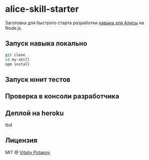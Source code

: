 # alice-skill-starter

Заготовка для быстрого старта разработки [навыка для Алисы](https://yandex.ru/dev/dialogs/alice/doc/about-docpage/) на Node.js.  

## Запуск навыка локально
```bash
git clone 
cd my-skill
npm install
```

## Запуск юнит тестов

## Проверка в консоли разработчика

## Деплой на heroku
tbd

## Лицензия
MIT @ [Vitaliy Potapov](https://github.com/vitalets)
